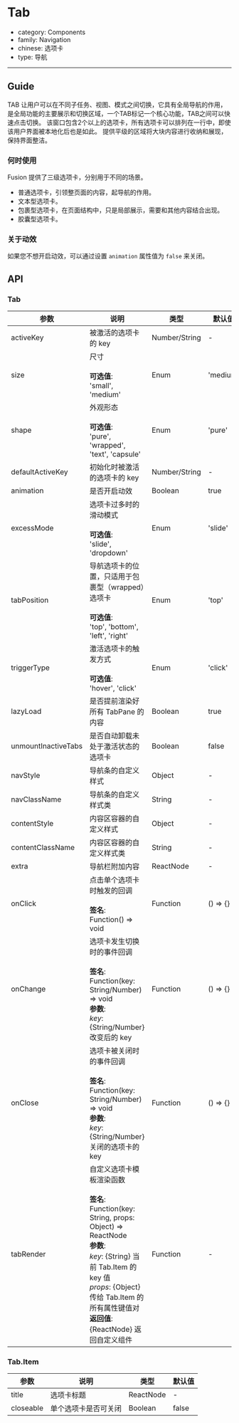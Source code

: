 # Tab

-   category: Components
-   family: Navigation
-   chinese: 选项卡
-   type: 导航

---

## Guide

TAB 让用户可以在不同子任务、视图、模式之间切换，它具有全局导航的作用，
是全局功能的主要展示和切换区域，一个TAB标记一个核心功能，TAB之间可以快速点击切换。
该窗口包含2个以上的选项卡，所有选项卡可以排列在一行中，即使该用户界面被本地化后也是如此。
提供平级的区域将大块内容进行收纳和展现，保持界面整洁。

### 何时使用

Fusion 提供了三级选项卡，分别用于不同的场景。

-   普通选项卡，引领整页面的内容，起导航的作用。
-   文本型选项卡。
-   包裹型选项卡，在页面结构中，只是局部展示，需要和其他内容结合出现。
-   胶囊型选项卡。

### 关于动效

如果您不想开启动效，可以通过设置 `animation` 属性值为 `false` 来关闭。

## API

### Tab

| 参数                  | 说明                                                                                                                                                                                                                  | 类型            | 默认值      |
| ------------------- | ------------------------------------------------------------------------------------------------------------------------------------------------------------------------------------------------------------------- | ------------- | -------- |
| activeKey           | 被激活的选项卡的 key                                                                                                                                                                                                        | Number/String | -        |
| size                | 尺寸<br><br>**可选值**:<br>'small', 'medium'                                                                                                                                                                             | Enum          | 'medium' |
| shape               | 外观形态<br><br>**可选值**:<br>'pure', 'wrapped', 'text', 'capsule'                                                                                                                                                        | Enum          | 'pure'   |
| defaultActiveKey    | 初始化时被激活的选项卡的 key                                                                                                                                                                                                    | Number/String | -        |
| animation           | 是否开启动效                                                                                                                                                                                                              | Boolean       | true     |
| excessMode          | 选项卡过多时的滑动模式<br><br>**可选值**:<br>'slide', 'dropdown'                                                                                                                                                                  | Enum          | 'slide'  |
| tabPosition         | 导航选项卡的位置，只适用于包裹型（wrapped）选项卡<br><br>**可选值**:<br>'top', 'bottom', 'left', 'right'                                                                                                                                    | Enum          | 'top'    |
| triggerType         | 激活选项卡的触发方式<br><br>**可选值**:<br>'hover', 'click'                                                                                                                                                                      | Enum          | 'click'  |
| lazyLoad            | 是否提前渲染好所有 TabPane 的内容                                                                                                                                                                                               | Boolean       | true     |
| unmountInactiveTabs | 是否自动卸载未处于激活状态的选项卡                                                                                                                                                                                                   | Boolean       | false    |
| navStyle            | 导航条的自定义样式                                                                                                                                                                                                           | Object        | -        |
| navClassName        | 导航条的自定义样式类                                                                                                                                                                                                          | String        | -        |
| contentStyle        | 内容区容器的自定义样式                                                                                                                                                                                                         | Object        | -        |
| contentClassName    | 内容区容器的自定义样式类                                                                                                                                                                                                        | String        | -        |
| extra               | 导航栏附加内容                                                                                                                                                                                                             | ReactNode     | -        |
| onClick             | 点击单个选项卡时触发的回调<br><br>**签名**:<br>Function() => void                                                                                                                                                                  | Function      | () => {} |
| onChange            | 选项卡发生切换时的事件回调<br><br>**签名**:<br>Function(key: String/Number) => void<br>**参数**:<br>_key_: {String/Number} 改变后的 key                                                                                                  | Function      | () => {} |
| onClose             | 选项卡被关闭时的事件回调<br><br>**签名**:<br>Function(key: String/Number) => void<br>**参数**:<br>_key_: {String/Number} 关闭的选项卡的 key                                                                                                | Function      | () => {} |
| tabRender           | 自定义选项卡模板渲染函数<br><br>**签名**:<br>Function(key: String, props: Object) => ReactNode<br>**参数**:<br>_key_: {String} 当前 Tab.Item 的 key 值<br>_props_: {Object} 传给 Tab.Item 的所有属性键值对<br>**返回值**:<br>{ReactNode} 返回自定义组件<br> | Function      | -        |

### Tab.Item

| 参数        | 说明         | 类型        | 默认值   |
| --------- | ---------- | --------- | ----- |
| title     | 选项卡标题      | ReactNode | -     |
| closeable | 单个选项卡是否可关闭 | Boolean   | false |
